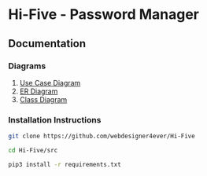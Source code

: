 # Hi-Five - Password Manager

## Documentation

### Diagrams

1. [Use Case Diagram](./docs/use-case-diagram.pdf)
2. [ER Diagram](./docs/er-diagram.pdf)
3. [Class Diagram](./docs/class-diagram.pdf)


### Installation Instructions

```bash
git clone https://github.com/webdesigner4ever/Hi-Five

cd Hi-Five/src

pip3 install -r requirements.txt
```